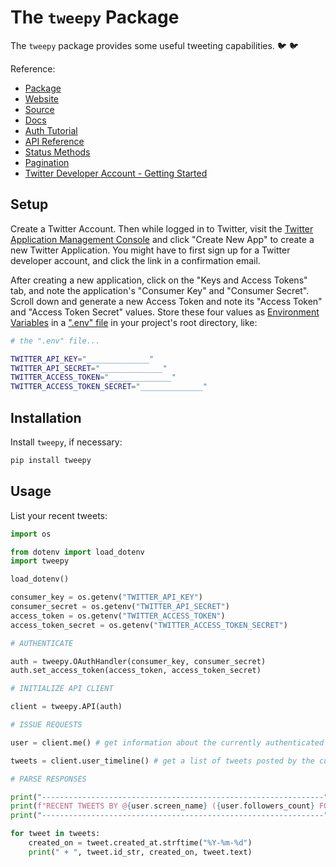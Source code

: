 # The `tweepy` Package

The `tweepy` package provides some useful tweeting capabilities. :bird: :bird:

Reference:

  + [Package](https://pypi.python.org/pypi/tweepy/3.7.0)
  + [Website](http://www.tweepy.org/)
  + [Source](https://github.com/tweepy/tweepy)
  + [Docs](http://tweepy.readthedocs.io/en/v3.7.0/)
  + [Auth Tutorial](http://tweepy.readthedocs.io/en/v3.7.0/auth_tutorial.html#auth-tutorial)
  + [API Reference](http://tweepy.readthedocs.io/en/v3.7.0/api.html#api-reference)
  + [Status Methods](https://tweepy.readthedocs.io/en/3.7.0/api.html#status-methods)
  + [Pagination](http://tweepy.readthedocs.io/en/v3.7.0/code_snippet.html#pagination)
  + [Twitter Developer Account - Getting Started](https://developer.twitter.com/en/account/get-started)

## Setup

Create a Twitter Account. Then while logged in to Twitter, visit the [Twitter Application Management Console](https://developer.twitter.com/en/apps) and click "Create New App" to create a new Twitter Application. You might have to first sign up for a Twitter developer account, and click the link in a confirmation email.

After creating a new application, click on the "Keys and Access Tokens" tab, and note the application's "Consumer Key" and "Consumer Secret". Scroll down and generate a new Access Token and note its "Access Token" and "Access Token Secret" values. Store these four values as [Environment Variables](/notes/environment-variables.md) in a [".env" file](/notes/python/packages/dotenv.md) in your project's root directory, like:

```sh
# the ".env" file...

TWITTER_API_KEY="______________"
TWITTER_API_SECRET="______________"
TWITTER_ACCESS_TOKEN="______________"
TWITTER_ACCESS_TOKEN_SECRET="______________"
```

## Installation

Install `tweepy`, if necessary:

```sh
pip install tweepy
```

## Usage

List your recent tweets:

```py
import os

from dotenv import load_dotenv
import tweepy

load_dotenv()

consumer_key = os.getenv("TWITTER_API_KEY")
consumer_secret = os.getenv("TWITTER_API_SECRET")
access_token = os.getenv("TWITTER_ACCESS_TOKEN")
access_token_secret = os.getenv("TWITTER_ACCESS_TOKEN_SECRET")

# AUTHENTICATE

auth = tweepy.OAuthHandler(consumer_key, consumer_secret)
auth.set_access_token(access_token, access_token_secret)

# INITIALIZE API CLIENT

client = tweepy.API(auth)

# ISSUE REQUESTS

user = client.me() # get information about the currently authenticated user

tweets = client.user_timeline() # get a list of tweets posted by the currently authenticated user

# PARSE RESPONSES

print("---------------------------------------------------------------")
print(f"RECENT TWEETS BY @{user.screen_name} ({user.followers_count} FOLLOWERS / {user.friends_count} FOLLOWING):")
print("---------------------------------------------------------------")

for tweet in tweets:
    created_on = tweet.created_at.strftime("%Y-%m-%d")
    print(" + ", tweet.id_str, created_on, tweet.text)
```
